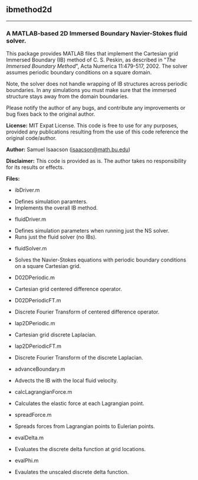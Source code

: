 ## ibmethod2d 
---
### A MATLAB-based 2D Immersed Boundary Navier-Stokes fluid solver.

This package provides MATLAB files that implement the Cartesian grid
Immersed Boundary (IB) method of C. S. Peskin, as described in "_The
Immersed Boundary Method_", Acta Numerica 11:479-517, 2002.  The
solver assumes periodic boundary conditions on a square domain.

Note, the solver does not handle wrapping of IB structures across
periodic boundaries. In any simulations you must make sure that the
immersed structure stays away from the domain boundaries.

Please notify the author of any bugs, and contribute any improvements
or bug fixes back to the original author.

**License:** MIT Expat License. This code is free to use for any
purposes, provided any publications resulting from the use of this
code reference the original code/author.

**Author:**  Samuel Isaacson (isaacson@math.bu.edu)

**Disclaimer:**
This code is provided as is. The author takes no responsibility for
its results or effects.

**Files:**
* ibDriver.m
 + Defines simulation paramters.
 + Implements the overall IB method.
* fluidDriver.m 
 + Defines simulation parameters when running just the NS solver.
 + Runs just the fluid solver (no IBs).
* fluidSolver.m
 + Solves the Navier-Stokes equations with periodic boundary
conditions on a square Cartesian grid.
* D02DPeriodic.m
 + Cartesian grid centered difference operator.
* D02DPeriodicFT.m
 + Discrete Fourier Transform of centered difference operator.
* lap2DPeriodic.m
 + Cartesian grid discrete Laplacian.
* lap2DPeriodicFT.m
 + Discrete Fourier Transform of the discrete Laplacian.
* advanceBoundary.m
 + Advects the IB with the local fluid velocity.
* calcLagrangianForce.m
 + Calculates the elastic force at each Lagrangian point.
* spreadForce.m
 + Spreads forces from Lagrangian points to Eulerian points.
* evalDelta.m
 + Evaluates the discrete delta function at grid locations.
* evalPhi.m
 + Evaulates the unscaled discrete delta function. 
